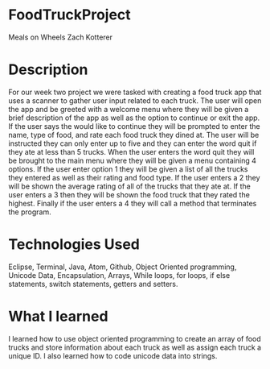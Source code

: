 # FoodTruckProject
Meals on Wheels
Zach Kotterer

# Description
For our week two project we were tasked with creating a food truck app  that uses a scanner to gather user input related to each truck. The user will open the app and be greeted with a welcome menu where they will be given a brief description of the app as well as the option to continue or exit the app. If the user says the would like to continue they will be prompted to enter the name, type of food, and rate each food truck they dined at. The user will be instructed they can only enter up to five  and they can enter the word quit if they ate at less than 5 trucks. When the user enters the word quit they will be brought to the main menu where they will be given a menu containing 4 options. If the user enter option 1 they will be given a list of all the trucks they entered as well as their rating and food type. If the user enters a 2 they will be shown the average rating of all of the trucks that they ate at. If the user enters a 3 then they will be shown the food truck that they rated the highest. Finally if the user enters a 4 they will call a method that terminates the program.

# Technologies Used
Eclipse, Terminal, Java, Atom, Github, Object  Oriented programming, Unicode Data, Encapsulation,  Arrays, While loops, for loops, if else statements, switch statements, getters and setters.

# What I learned
I learned how to use object oriented programming to create an array of food trucks and store information about each truck as well as assign each truck a unique ID. I also learned how to code unicode data into strings.

